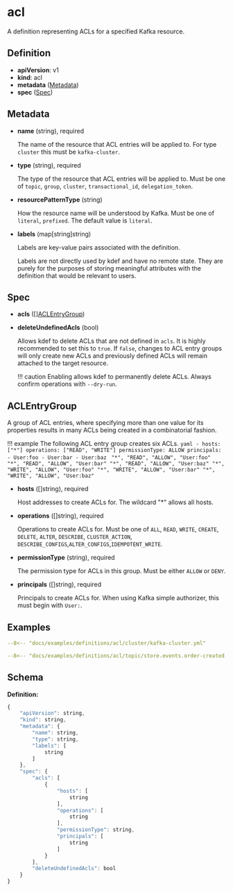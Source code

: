 # acl

A definition representing ACLs for a specified Kafka resource.

## Definition

- **apiVersion**: v1
- **kind**: acl
- **metadata** ([Metadata](#metadata))
- **spec** ([Spec](#spec))

## Metadata

- **name** (string), required

    The name of the resource that ACL entries will be applied to.
    For type `cluster` this must be `kafka-cluster`.

- **type** (string), required

    The type of the resource that ACL entries will be applied to.
    Must be one of `topic`, `group`, `cluster`, `transactional_id`, `delegation_token`.

- **resourcePatternType** (string)

    How the resource name will be understood by Kafka.
    Must be one of `literal`, `prefixed`.
    The default value is `literal`.

- **labels** (map[string]string)

    Labels are key-value pairs associated with the definition.

    Labels are not directly used by kdef and have no remote state.
    They are purely for the purposes of storing meaningful attributes with the definition that would be relevant to users.

## Spec

- **acls** ([][ACLEntryGroup](#aclentrygroup))
- **deleteUndefinedAcls** (bool)

    Allows kdef to delete ACLs that are not defined in `acls`. It is highly recommended to set this to `true`. If `false`, changes to ACL entry groups will only create new ACLs and previously defined ACLs will remain attached to the target resource.

    !!! caution
        Enabling allows kdef to permanently delete ACLs. Always confirm operations with `--dry-run`.

## ACLEntryGroup

A group of ACL entries, where specifying more than one value for its properties results in many ACLs being created in a combinatorial fashion.

!!! example
    The following ACL entry group creates six ACLs.
    ```yaml
        - hosts: ["*"]
        operations: ["READ", "WRITE"]
        permissionType: ALLOW
        principals:
            - User:foo
            - User:bar
            - User:baz
    ```
    ```
    "*", "READ", "ALLOW", "User:foo"
    "*", "READ", "ALLOW", "User:bar"
    "*", "READ", "ALLOW", "User:baz"
    "*", "WRITE", "ALLOW", "User:foo"
    "*", "WRITE", "ALLOW", "User:bar"
    "*", "WRITE", "ALLOW", "User:baz"
    ```

- **hosts** ([]string), required

    Host addresses to create ACLs for. The wildcard "*" allows all hosts.

- **operations** ([]string), required

    Operations to create ACLs for. Must be one of `ALL`, `READ`, `WRITE`, `CREATE`, `DELETE`, `ALTER`, `DESCRIBE`, `CLUSTER_ACTION`, `DESCRIBE_CONFIGS`,`ALTER_CONFIGS`,`IDEMPOTENT_WRITE`.

- **permissionType** (string), required

    The permission type for ACLs in this group. Must be either `ALLOW` or `DENY`.

- **principals** ([]string), required

    Principals to create ACLs for. When using Kafka simple authorizer, this must begin with `User:`.

## Examples

```yaml
--8<-- "docs/examples/definitions/acl/cluster/kafka-cluster.yml"
```

```yaml
--8<-- "docs/examples/definitions/acl/topic/store.events.order-created.yml"
```

## Schema

**Definition:**
```js
{
    "apiVersion": string,
    "kind": string,
    "metadata": {
        "name": string,
        "type": string,
        "labels": [
            string
        ]
    },
    "spec": {
        "acls": [
            {
                "hosts": [
                    string
                ],
                "operations": [
                    string
                ],
                "permissionType": string,
                "principals": [
                    string
                ]
            }
        ],
        "deleteUndefinedAcls": bool
    }
}
```
